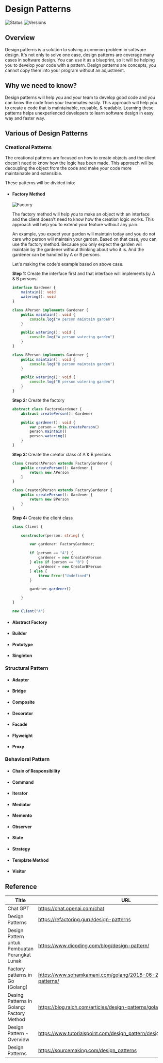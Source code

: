 # Design Patterns

![Status](https://badgen.net/badge/status/in%20progress/orange) ![Versions](https://badgen.net/badge/version/v0.0.1/cyan)

## Overview

Design patterns is a solution to solving a common problem in software design. It's not only to solve one case, design patterns are coverage many cases in software design. You can use it as a blueprint, so it will be helping you to develop your code with a pattern. Design patterns are concepts, you cannot copy them into your program without an adjustment.

## Why we need to know?

Design patterns will help you and your team to develop good code and you can know the code from your teammates easily. This approach will help you to create a code that is maintainable, reusable, & readable. Learning these patterns helps unexperienced developers to learn software design in easy way and faster way.

## Various of Design Patterns

### Creational Patterns

The creational patterns are focused on how to create objects and the client doesn't need to know how the logic has been made. This approach will be decoupling the object from the code and make your code more maintainable and extensible.

These patterns will be divided into:

* #### Factory Method

  ![Factory](https://refactoring.guru/images/patterns/diagrams/factory-method/structure.png)

  The factory method will help you to make an object with an interface and the client doesn't need to know how the creation logic works. This approach will help you to extend your feature without any pain.

  An example, you expect your garden will maintain today and you do not care who person will maintain your garden. Based on that case, you can use the factory method. Because you only expect the garden will maintain by the gardener without thinking about who it is. And the gardener can be handled by A or B persons.

  Let's making the code's example based on above case.

  **Step 1:** Create the interface first and that interface will implements by A & B persons.

  ```ts
  interface Gardener {
      maintain(): void
      watering(): void
  }

  class APerson implements Gardener {
      public maintain(): void {
          console.log("A person maintain garden")
      }

      public watering(): void {
          console.log("A person watering garden")
      }
  }

  class BPerson implements Gardener {
      public maintain(): void {
          console.log("B person maintain garden")
      }

      public watering(): void {
          console.log("B person watering garden")
      }
  }
  ```

  **Step 2:** Create the factory

  ```ts
  abstract class FactoryGardener {
      abstract createPerson(): Gardener

      public gardener(): void {
          var person = this.createPerson()
          person.maintain()
          person.watering()
      }
  }
  ```

  **Step 3:** Create the creator class of A & B persons

  ```ts
  class CreatorAPerson extends FactoryGardener {
      public createPerson(): Gardener {
          return new APerson
      }
  }

  class CreatorBPerson extends FactoryGardener {
      public createPerson(): Gardener {
          return new BPerson
      }
  }
  ```

  **Step 4:** Create the client class

  ```ts
  class Client {

      constructor(person: string) {

          var gardener: FactoryGardener;

          if (person == "A") {
              gardener = new CreatorAPerson
          } else if (person == "B") {
              gardener = new CreatorBPerson
          } else {
              throw Error("Undefined")
          }

          gardener.gardener()

      }
  }

  new Client("A")
  ```

* #### Abstract Factory

* #### Builder

* #### Prototype

* #### Singleton

### Structural Pattern

* #### Adapter

* #### Bridge

* #### Composite

* #### Decorator

* #### Facade

* #### Flyweight

* #### Proxy

### Behavioral Pattern

* #### Chain of Responsibility

* #### Command

* #### Iterator

* #### Mediator

* #### Memento

* #### Observer

* #### State

* #### Strategy

* #### Template Method

* #### Visitor

## Reference

Title | URL
---|---
Chat GPT | <https://chat.openai.com/chat>
Design Patterns | <https://refactoring.guru/design-patterns>
Design Pattern untuk Pembuatan Perangkat Lunak | <https://www.dicoding.com/blog/design-pattern/>
Factory patterns in Go (Golang) | <https://www.sohamkamani.com/golang/2018-06-20-golang-factory-patterns/>
Desing Patterns in Golang: Factory Method | <https://blog.ralch.com/articles/design-patterns/golang-factory-method/>
Design Pattern - Overview | <https://www.tutorialspoint.com/design_pattern/design_pattern_overview.htm>
Design Patterns | <https://sourcemaking.com/design_patterns>
